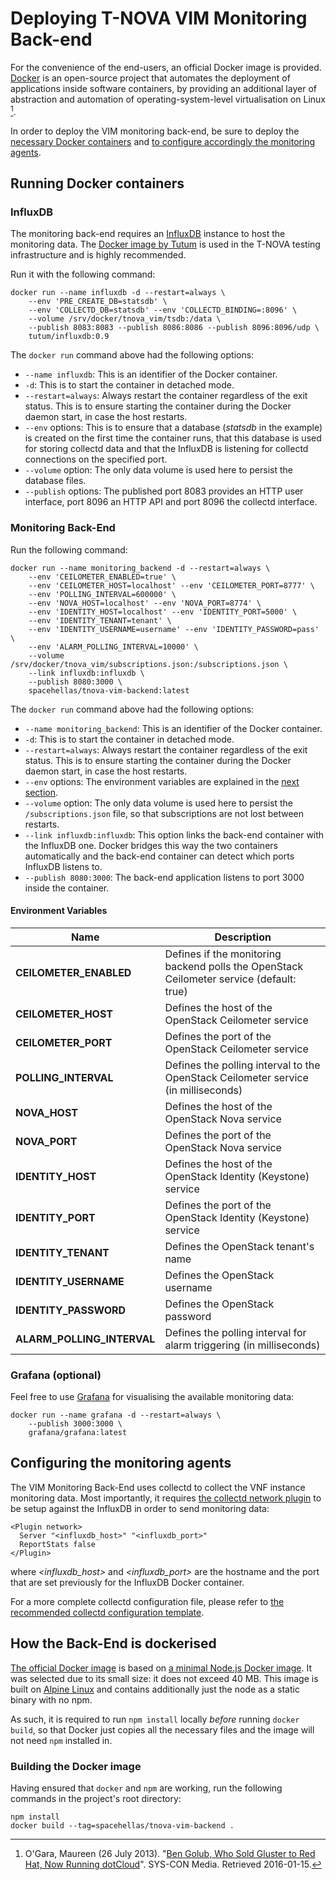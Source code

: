 # Deploying T-NOVA VIM Monitoring Back-end

For the convenience of the end-users, an official Docker image is provided.
[Docker](https://www.docker.com) is an open-source project that automates the
deployment of applications inside software containers, by providing an
additional layer of abstraction and automation of operating-system-level
virtualisation on Linux [^1].

In order to deploy the VIM monitoring back-end, be sure to deploy the
[necessary Docker containers](#running-docker-containers) and [to configure
accordingly the monitoring agents](#configuring-the-monitoring-agents).

## Running Docker containers

### InfluxDB

The monitoring back-end requires an [InfluxDB](https://influxdata.com/)
instance to host the monitoring data. The [Docker image by
Tutum](https://github.com/tutumcloud/influxdb) is used in the T-NOVA testing
infrastructure and is highly recommended.

Run it with the following command:

``` command-line
docker run --name influxdb -d --restart=always \
    --env 'PRE_CREATE_DB=statsdb' \
    --env 'COLLECTD_DB=statsdb' --env 'COLLECTD_BINDING=:8096' \
    --volume /srv/docker/tnova_vim/tsdb:/data \
    --publish 8083:8083 --publish 8086:8086 --publish 8096:8096/udp \
    tutum/influxdb:0.9
```

The `docker run` command above had the following options:

* `--name influxdb`: This is an identifier of the Docker container.
* `-d`: This is to start the container in detached mode.
* `--restart=always`: Always restart the container regardless of the exit
  status. This is to ensure starting the container during the Docker daemon
  start, in case the host restarts.
* `--env` options: This is to ensure that a database (*statsdb* in the example)
  is created on the first time the container runs, that this database is used
  for storing collectd data and that the InfluxDB is listening for collectd
  connections on the specified port.
* `--volume` option: The only data volume is used here to persist the database
  files.
* `--publish` options: The published port 8083 provides an HTTP user interface,
  port 8096 an HTTP API and port 8096 the collectd interface.

### Monitoring Back-End

Run the following command:

``` command-line
docker run --name monitoring_backend -d --restart=always \
    --env 'CEILOMETER_ENABLED=true' \
    --env 'CEILOMETER_HOST=localhost' --env 'CEILOMETER_PORT=8777' \
    --env 'POLLING_INTERVAL=600000' \
    --env 'NOVA_HOST=localhost' --env 'NOVA_PORT=8774' \
    --env 'IDENTITY_HOST=localhost' --env 'IDENTITY_PORT=5000' \
    --env 'IDENTITY_TENANT=tenant' \
    --env 'IDENTITY_USERNAME=username' --env 'IDENTITY_PASSWORD=pass' \
    --env 'ALARM_POLLING_INTERVAL=10000' \
    --volume /srv/docker/tnova_vim/subscriptions.json:/subscriptions.json \
    --link influxdb:influxdb \
    --publish 8080:3000 \
    spacehellas/tnova-vim-backend:latest
```

The `docker run` command above had the following options:

* `--name monitoring_backend`: This is an identifier of the Docker container.
* `-d`: This is to start the container in detached mode.
* `--restart=always`: Always restart the container regardless of the exit
  status. This is to ensure starting the container during the Docker daemon
  start, in case the host restarts.
* `--env` options: The environment variables are explained in the [next
  section](#environment-variables).
* `--volume` option: The only data volume is used here to persist the
  `/subscriptions.json` file, so that subscriptions are not lost between
  restarts.
* `--link influxdb:influxdb`: This option links the back-end container with the
  InfluxDB one. Docker bridges this way the two containers automatically and
  the back-end container can detect which ports InfluxDB listens to.
* `--publish 8080:3000`: The back-end application listens to port 3000 inside
  the container.

#### Environment Variables

Name | Description
-----|------------|
**CEILOMETER_ENABLED** | Defines if the monitoring backend polls the OpenStack Ceilometer service (default: true)
**CEILOMETER_HOST** | Defines the host of the OpenStack Ceilometer service
**CEILOMETER_PORT** | Defines the port of the OpenStack Ceilometer service
**POLLING_INTERVAL** | Defines the polling interval to the OpenStack Ceilometer service (in milliseconds)
**NOVA_HOST** | Defines the host of the OpenStack Nova service
**NOVA_PORT** | Defines the port of the OpenStack Nova service
**IDENTITY_HOST** | Defines the host of the OpenStack Identity (Keystone) service
**IDENTITY_PORT** | Defines the port of the OpenStack Identity (Keystone) service
**IDENTITY_TENANT** | Defines the OpenStack tenant's name
**IDENTITY_USERNAME** | Defines the OpenStack username
**IDENTITY_PASSWORD** | Defines the OpenStack password
**ALARM_POLLING_INTERVAL** | Defines the polling interval for alarm triggering (in milliseconds)

### Grafana (optional)

Feel free to use [Grafana](http://grafana.org/) for visualising the available
monitoring data:

``` command-line
docker run --name grafana -d --restart=always \
    --publish 3000:3000 \
    grafana/grafana:latest
```

## Configuring the monitoring agents

The VIM Monitoring Back-End uses collectd to collect the VNF instance
monitoring data. Most importantly, it requires [the collectd network
plugin](https://collectd.org/wiki/index.php/Plugin:Network) to be setup
against the InfluxDB in order to send monitoring data:

```
<Plugin network>
  Server "<influxdb_host>" "<influxdb_port>"
  ReportStats false
</Plugin>
```

where *<influxdb_host>* and *<influxdb_port>* are the hostname and the port
that are set previously for the InfluxDB Docker container.

For a more complete collectd configuration file, please refer to [the
recommended collectd configuration
template](../contrib/collectd.conf.template).

## How the Back-End is dockerised

[The official Docker
image](https://hub.docker.com/r/spacehellas/tnova-vim-backend/)
is based on [a minimal Node.js Docker
image](https://github.com/mhart/alpine-node).  It was selected due to its small
size: it does not exceed 40 MB. This image is built on [Alpine
Linux](https://alpinelinux.org/) and contains additionally just the node as a
static binary with no npm.

As such, it is required to run `npm install` locally *before* running `docker
build`, so that Docker just copies all the necessary files and the image will
not need `npm` installed in.

### Building the Docker image

Having ensured that `docker` and `npm` are working, run the following commands
in the project's root directory:

``` command-line
npm install
docker build --tag=spacehellas/tnova-vim-backend .
```

[^1]: O'Gara, Maureen (26 July 2013). "[Ben Golub, Who Sold Gluster to Red Hat,
Now Running dotCloud](http://maureenogara.sys-con.com/node/2747331)". SYS-CON
Media. Retrieved 2016-01-15.
